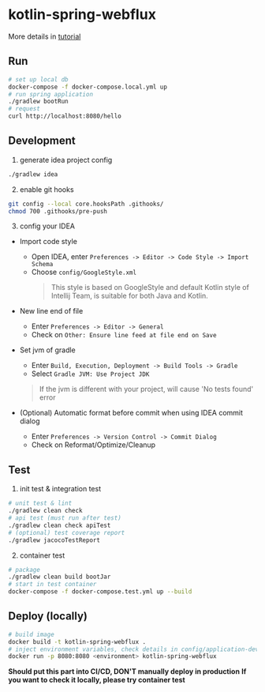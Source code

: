 # kotlin-spring-webflux

More details in [tutorial](./README-TUTORIAL.md)

## Run
```bash
# set up local db
docker-compose -f docker-compose.local.yml up
# run spring application
./gradlew bootRun
# request
curl http://localhost:8080/hello
```

## Development
1. generate idea project config
```bash
./gradlew idea
```

2. enable git hooks
```bash
git config --local core.hooksPath .githooks/ 
chmod 700 .githooks/pre-push
```

3. config your IDEA

- Import code style
  - Open IDEA, enter `Preferences -> Editor -> Code Style -> Import Schema`
  - Choose `config/GoogleStyle.xml`
    > This style is based on GoogleStyle and default Kotlin style of Intellij Team, is suitable for both Java and Kotlin.

- New line end of file
  - Enter `Preferences -> Editor -> General`
  - Check on `Other: Ensure line feed at file end on Save`

- Set jvm of gradle
  - Enter `Build, Execution, Deployment -> Build Tools -> Gradle`  
  - Select `Gradle JVM: Use Project JDK`
  > If the jvm is different with your project, will cause 'No tests found' error

- (Optional) Automatic format before commit when using IDEA commit dialog
  - Enter `Preferences -> Version Control -> Commit Dialog`
  - Check on Reformat/Optimize/Cleanup

## Test
1. init test & integration test
```bash
# unit test & lint
./gradlew clean check
# api test (must run after test)
./gradlew clean check apiTest
# (optional) test coverage report
./gradlew jacocoTestReport
```

2. container test
```bash
# package
./gradlew clean build bootJar
# start in test container
docker-compose -f docker-compose.test.yml up --build
```

## Deploy (locally)

```bash
# build image
docker build -t kotlin-spring-webflux .
# inject environment variables, check details in config/application-dev.yml
docker run -p 8080:8080 <environment> kotlin-spring-webflux
```

**Should put this part into CI/CD, DON'T manually deploy in production**
**If you want to check it locally, please try container test**
